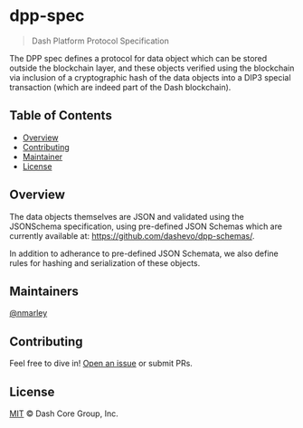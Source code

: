 # dpp-spec

> Dash Platform Protocol Specification

The DPP spec defines a protocol for data object which can be stored outside the
blockchain layer, and these objects verified using the blockchain via inclusion
of a cryptographic hash of the data objects into a DIP3 special transaction
(which are indeed part of the Dash blockchain).

## Table of Contents

- [Overview](#overview)
- [Contributing](#contributing)
- [Maintainer](#maintainer)
- [License](#license)

## Overview

The data objects themselves are JSON and validated using the JSONSchema
specification, using pre-defined JSON Schemas which are currently available at:
<https://github.com/dashevo/dpp-schemas/>.

In addition to adherance to pre-defined JSON Schemata, we also define rules for
hashing and serialization of these objects.

## Maintainers

[@nmarley](https://github.com/nmarley)

## Contributing

Feel free to dive in! [Open an issue](https://github.com/nmarley/dpp-spec/issues/new) or submit PRs.

## License

[MIT](LICENSE) &copy; Dash Core Group, Inc.
